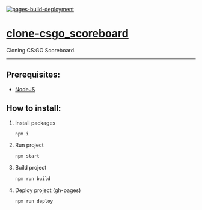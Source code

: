 [![pages-build-deployment](https://github.com/dudushy/clone-csgo_scoreboard/actions/workflows/pages/pages-build-deployment/badge.svg?branch=gh-pages)](https://github.com/dudushy/clone-csgo_scoreboard/actions/workflows/pages/pages-build-deployment)

# [clone-csgo_scoreboard](https://clone-csgo_scoreboard/)
Cloning CS:GO Scoreboard.

---
## Prerequisites:
- [NodeJS](https://nodejs.org/)

## How to install:
1. Install packages
    ```bash
    npm i
    ```
2. Run project
    ```bash
    npm start
    ```
3. Build project
    ```bash
    npm run build
    ```
4. Deploy project (gh-pages)
    ```bash
    npm run deploy
    ```
